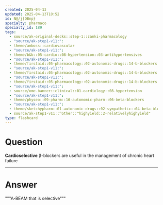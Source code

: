 ```yaml
---
created: 2025-04-13
updated: 2025-04-13T10:52
id: N@/j{DBnp}
specialty: pharmaco
specialty_id: 189
tags:
  - source/ak-original-decks::step-1::zanki-pharmacology
  - "source/ak-step1-v11:": 
  - theme/amboss::cardiovascular
  - "source/ak-step1-v11:": 
  - theme/b&b::05-cardio::08-hypertension::03-antihypertensives
  - "source/ak-step1-v11:": 
  - theme/firstaid::05-pharmacology::02-autonomic-drugs::14-b-blockers
  - "source/ak-step1-v11:": 
  - theme/firstaid::05-pharmacology::02-autonomic-drugs::14-b-blockers::b-antagonists::cardioselective-b1-antagonists
  - "source/ak-step1-v11:": 
  - theme/firstaid::05-pharmacology::02-autonomic-drugs::14-b-blockers::b-antagonists::cardioselective-b1-antagonists::*basics
  - "source/ak-step1-v11:": 
  - source/ome-banner::clinical::01-cardiology::08-hypertension
  - "source/ak-step1-v11:": 
  - theme/physeo::09-pharm::16-autonomic-pharm::06-beta-blockers
  - "source/ak-step1-v11:": 
  - theme/sketchypharm::01-autonomic-drugs::02-sympathetic::04-beta-blockers
  - source/ak-step1-v11::^other::^highyield::2-relativelyhighyield"
type: flashcard
---
```


# Question
**Cardioselective** β-blockers are useful in the management of chronic heart failure

---

# Answer
"""A-BEAM that is selective"""